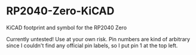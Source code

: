 # RP2040-Zero-KiCAD
KiCAD footprint and symbol for the RP2040 Zero

Currently untested! Use at your own risk. Pin numbers are kind of arbitrary since I couldn't find any official pin labels, so I put pin 1 at the top left. 
